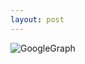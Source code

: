 ```yaml
---
layout: post
---
```


![GoogleGraph](https://3.bp.blogspot.com/-GwA22FTzV0E/WpnCcSA5krI/AAAAAAAACbc/EeYTv8mPMO4cYty5FN0ikYVWU-Oi9y-DACLcBGAs/s1600/image2.png)
